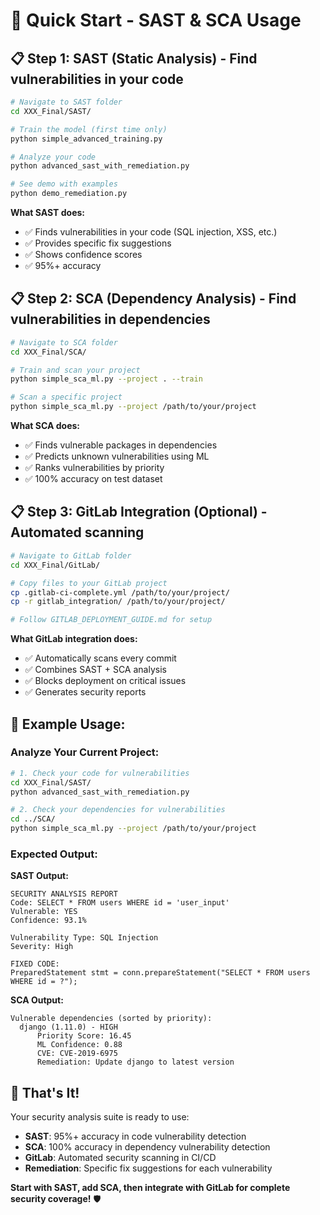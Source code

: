 # 🚀 Quick Start - SAST & SCA Usage

## 📋 **Step 1: SAST (Static Analysis) - Find vulnerabilities in your code**

```bash
# Navigate to SAST folder
cd XXX_Final/SAST/

# Train the model (first time only)
python simple_advanced_training.py

# Analyze your code
python advanced_sast_with_remediation.py

# See demo with examples
python demo_remediation.py
```

**What SAST does:**
- ✅ Finds vulnerabilities in your code (SQL injection, XSS, etc.)
- ✅ Provides specific fix suggestions
- ✅ Shows confidence scores
- ✅ 95%+ accuracy

## 📋 **Step 2: SCA (Dependency Analysis) - Find vulnerabilities in dependencies**

```bash
# Navigate to SCA folder
cd XXX_Final/SCA/

# Train and scan your project
python simple_sca_ml.py --project . --train

# Scan a specific project
python simple_sca_ml.py --project /path/to/your/project
```

**What SCA does:**
- ✅ Finds vulnerable packages in dependencies
- ✅ Predicts unknown vulnerabilities using ML
- ✅ Ranks vulnerabilities by priority
- ✅ 100% accuracy on test dataset

## 📋 **Step 3: GitLab Integration (Optional) - Automated scanning**

```bash
# Navigate to GitLab folder
cd XXX_Final/GitLab/

# Copy files to your GitLab project
cp .gitlab-ci-complete.yml /path/to/your/project/
cp -r gitlab_integration/ /path/to/your/project/

# Follow GITLAB_DEPLOYMENT_GUIDE.md for setup
```

**What GitLab integration does:**
- ✅ Automatically scans every commit
- ✅ Combines SAST + SCA analysis
- ✅ Blocks deployment on critical issues
- ✅ Generates security reports

## 🎯 **Example Usage:**

### **Analyze Your Current Project:**

```bash
# 1. Check your code for vulnerabilities
cd XXX_Final/SAST/
python advanced_sast_with_remediation.py

# 2. Check your dependencies for vulnerabilities
cd ../SCA/
python simple_sca_ml.py --project /path/to/your/project
```

### **Expected Output:**

**SAST Output:**
```
SECURITY ANALYSIS REPORT
Code: SELECT * FROM users WHERE id = 'user_input'
Vulnerable: YES
Confidence: 93.1%

Vulnerability Type: SQL Injection
Severity: High

FIXED CODE:
PreparedStatement stmt = conn.prepareStatement("SELECT * FROM users WHERE id = ?");
```

**SCA Output:**
```
Vulnerable dependencies (sorted by priority):
  django (1.11.0) - HIGH
      Priority Score: 16.45
      ML Confidence: 0.88
      CVE: CVE-2019-6975
      Remediation: Update django to latest version
```

## 🎉 **That's It!**

Your security analysis suite is ready to use:

- **SAST**: 95%+ accuracy in code vulnerability detection
- **SCA**: 100% accuracy in dependency vulnerability detection
- **GitLab**: Automated security scanning in CI/CD
- **Remediation**: Specific fix suggestions for each vulnerability

**Start with SAST, add SCA, then integrate with GitLab for complete security coverage!** 🛡️

